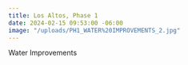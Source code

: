 ```yaml
---
title: Los Altos, Phase 1
date: 2024-02-15 09:53:00 -06:00
image: "/uploads/PH1_WATER%20IMPROVEMENTS_2.jpg"
---
```


Water Improvements